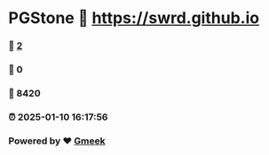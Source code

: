 # PGStone :link: https://swrd.github.io 
### :page_facing_up: [2](https://swrd.github.io/tag.html) 
### :speech_balloon: 0 
### :hibiscus: 8420 
### :alarm_clock: 2025-01-10 16:17:56 
### Powered by :heart: [Gmeek](https://github.com/Meekdai/Gmeek)
